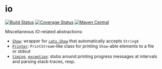 # io

[![Build Status](https://travis-ci.org/hammerlab/io-utils.svg?branch=master)](https://travis-ci.org/hammerlab/io-utils)
[![Coverage Status](https://coveralls.io/repos/github/hammerlab/io-utils/badge.svg?branch=master)](https://coveralls.io/github/hammerlab/io-utils?branch=master)
[![Maven Central](https://img.shields.io/maven-central/v/org.hammerlab/io_2.11.svg?maxAge=600)](http://search.maven.org/#search%7Cga%7C1%7Corg.hammerlab%20io)

Miscellaneous IO-related abstractions:

- [`Show`](src/main/scala/org/hammerlab/io/Show.scala): wrapper for [`cats.Show`](https://github.com/typelevel/cats/blob/v0.9.0/core/src/main/scala/cats/Show.scala) that automatically accepts `String`s
- [`Printer`](src/main/scala/org/hammerlab/io/Printer.scala): `PrintStream`-like class for printing `Show`-able elements to a file or stdout
- [`timing`](src/main/scala/org/hammerlab/timing), [`exception`](src/main/scala/org/hammerlab/exception): stubs around printing progress messages at intervals and parsing stack-traces, resp.

